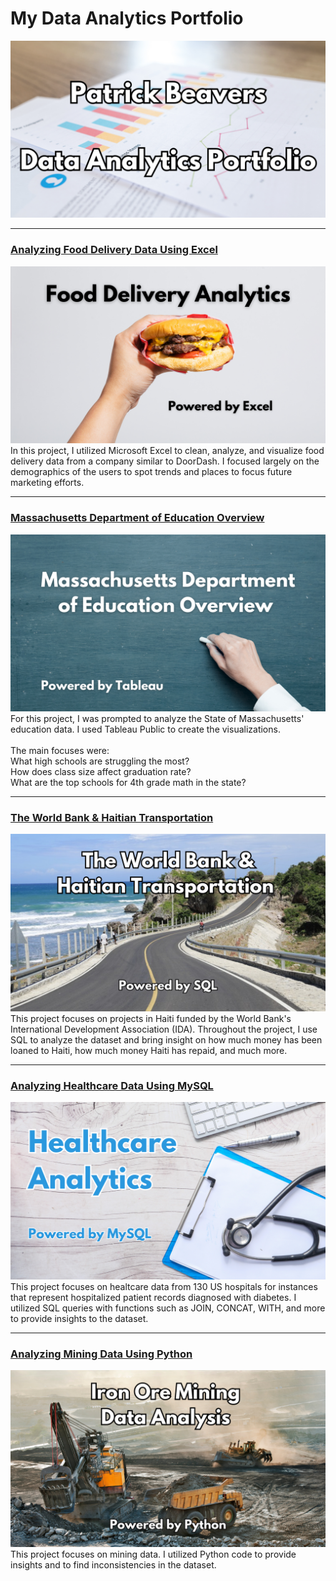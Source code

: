 # My Data Analytics Portfolio
<img src="images/Beavers Portfolio Image.png"/>

---
### [Analyzing Food Delivery Data Using Excel](https://www.linkedin.com/pulse/analyzing-food-delivery-data-using-excel-patrick-beavers-tci2f/)
[<img src="images/iFood Excel Project Image.png"/>](https://www.linkedin.com/pulse/analyzing-food-delivery-data-using-excel-patrick-beavers-tci2f/)
In this project, I utilized Microsoft Excel to clean, analyze, and visualize food delivery data from a company similar to DoorDash. I focused largely on the demographics of the users to spot trends and places to focus future marketing efforts. 

---
### [Massachusetts Department of Education Overview](https://www.linkedin.com/pulse/massachusetts-doe-analysis-patrick-beavers-oorpc/)
[<img src="images/MASS DOE Project Cover Photo.png"/>](https://www.linkedin.com/pulse/massachusetts-doe-analysis-patrick-beavers-oorpc/)
For this project, I was prompted to analyze the State of Massachusetts' education data. I used Tableau Public to create the visualizations. <br><br>
The main focuses were:<br>
What high schools are struggling the most?<br>
How does class size affect graduation rate?<br>
What are the top schools for 4th grade math in the state? 

---
### [The World Bank & Haitian Transportation](https://www.linkedin.com/pulse/world-bank-haitian-transportation-patrick-beavers-fnqnc/)
[<img src="images/World Bank Haiti Project CORRECTED.png"/>](https://www.linkedin.com/pulse/world-bank-haitian-transportation-patrick-beavers-fnqnc/)
This project focuses on projects in Haiti funded by the World Bank's International Development Association (IDA). Throughout the project, I use SQL to analyze the dataset and bring insight on how much money has been loaned to Haiti, how much money Haiti has repaid, and much more. 

---
### [Analyzing Healthcare Data Using MySQL](https://www.linkedin.com/pulse/healthcare-analytics-mysql-patrick-beavers-geooc/)
[<img src="images/Healthcare Project Image.png"/>](https://www.linkedin.com/pulse/healthcare-analytics-mysql-patrick-beavers-geooc/)
This project focuses on healtcare data from 130 US hospitals for instances that represent hospitalized patient records diagnosed with diabetes. I utilized SQL queries with functions such as JOIN, CONCAT, WITH, and more to provide insights to the dataset.

---
### [Analyzing Mining Data Using Python](https://www.linkedin.com/pulse/iron-ore-mining-data-analysis-python-patrick-beavers-jbssc/)
[<img src="images/Iron Ore Mining Project Cover Photo.png"/>](https://www.linkedin.com/pulse/iron-ore-mining-data-analysis-python-patrick-beavers-jbssc/)
This project focuses on mining data. I utilized Python code to provide insights and to find inconsistencies in the dataset.
